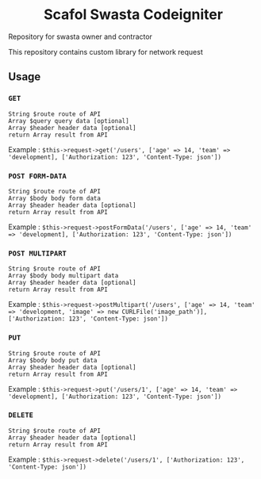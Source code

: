 # <center> Scafol Swasta Codeigniter </center>
Repository for swasta owner and contractor

This repository contains custom library for network request

## Usage
### `GET`
```
String $route route of API
Array $query query data [optional]
Array $header header data [optional]
return Array result from API
```
Example :
`
	$this->request->get('/users', ['age' => 14, 'team' => 'development], ['Authorization: 123', 'Content-Type: json'])
`

### `POST FORM-DATA`
```
String $route route of API
Array $body body form data
Array $header header data [optional]
return Array result from API
```
Example :
`
	$this->request->postFormData('/users', ['age' => 14, 'team' => 'development], ['Authorization: 123', 'Content-Type: json'])
`

### `POST MULTIPART`
```
String $route route of API
Array $body body multipart data
Array $header header data [optional]
return Array result from API
```
Example :
`
	$this->request->postMultipart('/users', ['age' => 14, 'team' => 'development, 'image' => new CURLFile('image_path')], ['Authorization: 123', 'Content-Type: json'])
`

### `PUT`
```
String $route route of API
Array $body body put data
Array $header header data [optional]
return Array result from API
```
Example :
`
	$this->request->put('/users/1', ['age' => 14, 'team' => 'development], ['Authorization: 123', 'Content-Type: json'])
`

### `DELETE`
```
String $route route of API
Array $header header data [optional]
return Array result from API
```
Example :
`
	$this->request->delete('/users/1', ['Authorization: 123', 'Content-Type: json'])
`